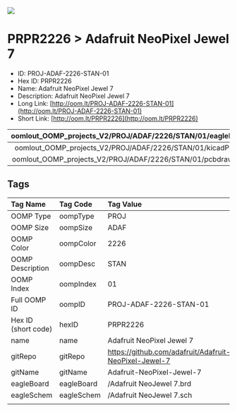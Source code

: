 


  
![][im]
# PRPR2226 > Adafruit NeoPixel Jewel 7

- ID: PROJ-ADAF-2226-STAN-01
- Hex ID: PRPR2226
- Name: Adafruit NeoPixel Jewel 7
- Description: Adafruit NeoPixel Jewel 7
- Long Link: [http://oom.lt/PROJ-ADAF-2226-STAN-01](http://oom.lt/PROJ-ADAF-2226-STAN-01)
- Short Link: [http://oom.lt/PRPR2226](http://oom.lt/PRPR2226)
  

|oomlout_OOMP_projects_V2/PROJ/ADAF/2226/STAN/01/eagleImage.png|oomlout_OOMP_projects_V2/PROJ/ADAF/2226/STAN/01/eagleSchemImage.png|oomlout_OOMP_projects_V2/PROJ/ADAF/2226/STAN/01/kicadPcb3dFront.png|oomlout_OOMP_projects_V2/PROJ/ADAF/2226/STAN/01/kicadPcb3dBack.png|
| :---: | :---: | :---: | :---: |
|oomlout_OOMP_projects_V2/PROJ/ADAF/2226/STAN/01/kicadPcb3d.png|oomlout_OOMP_projects_V2/PROJ/ADAF/2226/STAN/01/bomBack.png|oomlout_OOMP_projects_V2/PROJ/ADAF/2226/STAN/01/bomFront.png|oomlout_OOMP_projects_V2/PROJ/ADAF/2226/STAN/01/pcbdraw.svg|
|oomlout_OOMP_projects_V2/PROJ/ADAF/2226/STAN/01/pcbdrawBack.svg||||

## Tags
  

|Tag Name|Tag Code|Tag Value|
| :--- | :--- | :--- |
|OOMP Type|oompType|PROJ|
|OOMP Size|oompSize|ADAF|
|OOMP Color|oompColor|2226|
|OOMP Description|oompDesc|STAN|
|OOMP Index|oompIndex|01|
|Full OOMP ID|oompID|PROJ-ADAF-2226-STAN-01|
|Hex ID (short code)|hexID|PRPR2226|
|name|name|Adafruit NeoPixel Jewel 7|
|gitRepo|gitRepo|https://github.com/adafruit/Adafruit-NeoPixel-Jewel-7|
|gitName|gitName|Adafruit-NeoPixel-Jewel-7|
|eagleBoard|eagleBoard|/Adafruit NeoJewel 7.brd|
|eagleSchem|eagleSchem|/Adafruit NeoJewel 7.sch|
||||



[im]: PROJ/ADAF/2226/STAN/01/kicadPcb3d_450.png
